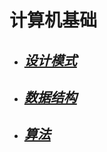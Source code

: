 # 计算机基础
- ## [*设计模式*][1]
- ## [*数据结构*][2]
- ## [*算法*][3]
[1]: ./design-pattern/README.md
[2]: ./data-structure/README.md
[3]: ./algorithm/README.md